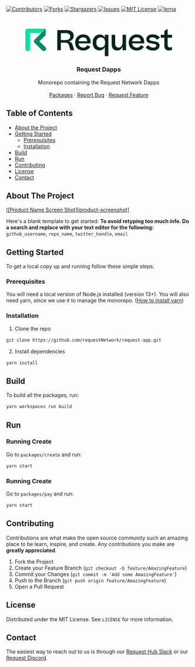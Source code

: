 [![Contributors][contributors-shield]][contributors-url]
[![Forks][forks-shield]][forks-url]
[![Stargazers][stars-shield]][stars-url]
[![Issues][issues-shield]][issues-url]
[![MIT License][license-shield]][license-url]
[![lerna](https://img.shields.io/badge/maintained%20with-lerna-cc00ff.svg)](https://lerna.js.org/)

<br />
<p align="center">
  <a href="https://github.com/requestNetwork/request-app">
    <img src="https://raw.githubusercontent.com/RequestNetwork/Request/master/Hubs/Request%20Logos/OnLight/png/Request_onlight_reg_green.png" width="400px" alt="Request Logo" >
  </a>

  <h3 align="center">Request Dapps</h3>

  <p align="center">
    Monorepo containing the Request Network Dapps
    <br />
    <br />
    <a href="https://github.com/requestNetwork/request-app/packages">Packages</a>
    ·
    <a href="https://github.com/requestNetwork/request-app/issues">Report Bug</a>
    ·
    <a href="https://github.com/requestNetwork/request-app/issues">Request Feature</a>
  </p>
</p>

<!-- TABLE OF CONTENTS -->

## Table of Contents

- [About the Project](#about-the-project)
- [Getting Started](#getting-started)
  - [Prerequisites](#prerequisites)
  - [Installation](#installation)
- [Build](#build)
- [Run](#run)
- [Contributing](#contributing)
- [License](#license)
- [Contact](#contact)

<!-- ABOUT THE PROJECT -->

## About The Project

[![Product Name Screen Shot][product-screenshot]](https://example.com)

Here's a blank template to get started:
**To avoid retyping too much info. Do a search and replace with your text editor for the following:**
`github_username`, `repo_name`, `twitter_handle`, `email`

<!-- GETTING STARTED -->

## Getting Started

To get a local copy up and running follow these simple steps.

### Prerequisites

You will need a local version of Node.js installed (version 13+).
You will also need yarn, since we use it to manage the monorepo. ([How to install yarn](https://classic.yarnpkg.com/en/docs/install))

### Installation

1. Clone the repo

```sh
git clone https://github.com/requestNetwork/request-app.git
```

2. Install dependencies

```sh
yarn install
```

## Build

To build all the packages, run:

```sh
yarn workspaces run build
```

## Run

### Running Create

Go to `packages/create` and run:

```sh
yarn start
```

### Running Create

Go to `packages/pay` and run:

```sh
yarn start
```

<!-- CONTRIBUTING -->

## Contributing

Contributions are what make the open source community such an amazing place to be learn, inspire, and create. Any contributions you make are **greatly appreciated**.

1. Fork the Project
2. Create your Feature Branch (`git checkout -b feature/AmazingFeature`)
3. Commit your Changes (`git commit -m 'Add some AmazingFeature'`)
4. Push to the Branch (`git push origin feature/AmazingFeature`)
5. Open a Pull Request

<!-- LICENSE -->

## License

Distributed under the MIT License. See `LICENSE` for more information.

<!-- MARKDOWN LINKS & IMAGES -->
<!-- https://www.markdownguide.org/basic-syntax/#reference-style-links -->

[contributors-shield]: https://img.shields.io/github/contributors/requestNetwork/request-apps.svg?style=flat-square
[contributors-url]: https://github.com/requestNetwork/request-apps/graphs/contributors
[forks-shield]: https://img.shields.io/github/forks/requestNetwork/request-apps.svg?style=flat-square
[forks-url]: https://github.com/requestNetwork/request-apps/network/members
[stars-shield]: https://img.shields.io/github/stars/requestNetwork/request-apps.svg?style=flat-square
[stars-url]: https://github.com/requestNetwork/request-apps/stargazers
[issues-shield]: https://img.shields.io/github/issues/requestNetwork/request-apps.svg?style=flat-square
[issues-url]: https://github.com/requestNetwork/request-apps/issues
[license-shield]: https://img.shields.io/github/license/requestNetwork/request-apps.svg?style=flat-square
[license-url]: https://github.com/requestNetwork/request-apps/blob/master/LICENSE

<!-- CONTACT -->

## Contact

The easiest way to reach out to us is through our [Request Hub Slack](https://request-slack.herokuapp.com/) or our [Request Discord](https://discord.gg/zBVSfFP).
